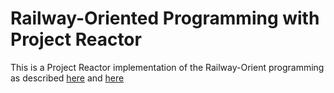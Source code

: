 # Railway-Oriented Programming with Project Reactor

This is a Project Reactor implementation of the Railway-Orient programming as described [here](https://www.youtube.com/watch?v=45yk2nuRjj8) and [here](https://www.youtube.com/watch?v=4zpDZ8gwmc4)






